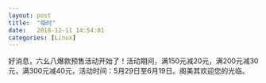 ```yaml
---
layout: post
title:  "临时"
date:   2018-12-11 14:54:01
categories: [Linux]
---
```


好消息，六幺八爆款预售活动开始了！活动期间，满150元减20元，满200元减30元，满300元减40元，活动时间：5月29日至6月19日。阁美其欢迎您的光临。
